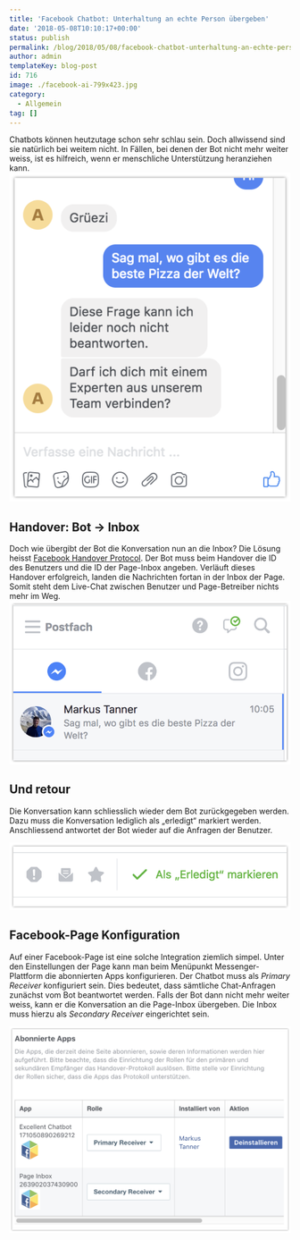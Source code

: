 ```yaml
---
title: 'Facebook Chatbot: Unterhaltung an echte Person übergeben'
date: '2018-05-08T10:10:17+00:00'
status: publish
permalink: /blog/2018/05/08/facebook-chatbot-unterhaltung-an-echte-person-uebergeben
author: admin
templateKey: blog-post
id: 716
image: ./facebook-ai-799x423.jpg
category:
  - Allgemein
tag: []
---
```


Chatbots können heutzutage schon sehr schlau sein. Doch allwissend sind sie natürlich bei weitem nicht. In Fällen, bei denen der Bot nicht mehr weiter weiss, ist es hilfreich, wenn er menschliche Unterstützung heranziehen kann.
![](fb_conversation.png)

## Handover: Bot -&gt; Inbox

Doch wie übergibt der Bot die Konversation nun an die Inbox? Die Lösung heisst [Facebook Handover Protocol](https://developers.facebook.com/docs/messenger-platform/handover-protocol). Der Bot muss beim Handover die ID des Benutzers und die ID der Page-Inbox angeben. Verläuft dieses Handover erfolgreich, landen die Nachrichten fortan in der Inbox der Page. Somit steht dem Live-Chat zwischen Benutzer und Page-Betreiber nichts mehr im Weg.
![](fb_inbox.png)

## Und retour

Die Konversation kann schliesslich wieder dem Bot zurückgegeben werden. Dazu muss die Konversation lediglich als „erledigt“ markiert werden. Anschliessend antwortet der Bot wieder auf die Anfragen der Benutzer.

![](fb_done.png)

## Facebook-Page Konfiguration

Auf einer Facebook-Page ist eine solche Integration ziemlich simpel. Unter den Einstellungen der Page kann man beim Menüpunkt Messenger-Plattform die abonnierten Apps konfigurieren. Der Chatbot muss als _Primary Receiver_ konfiguriert sein. Dies bedeutet, dass sämtliche Chat-Anfragen zunächst vom Bot beantwortet werden. Falls der Bot dann nicht mehr weiter weiss, kann er die Konversation an die Page-Inbox übergeben. Die Inbox muss hierzu als _Secondary Receiver_ eingerichtet sein.

![](fb_abonnnierte_apps.png)
